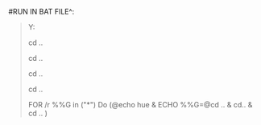 
#RUN IN BAT FILE^:

> Y:
> 
> cd ..
> 
> cd ..
> 
> cd ..
> 
> cd ..
> 
> FOR /r  %%G in ("*") Do (@echo hue & ECHO %%G=@cd .. & cd.. & cd .. )
